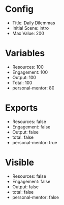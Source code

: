 # Config
 - Title: Daily Dilemmas
 - Initial Scene: intro
 - Max Value: 200

# Variables
 - Resources: 100
 - Engagement: 100
 - Output: 100
 - Total: 100
 - personal-mentor: 80

# Exports
 - Resources: false
 - Engagement: false
 - Output: false
 - total: false
 - personal-mentor: true

# Visible
 - Resources: false
 - Engagement: false
 - Output: false
 - total: false
 - personal-mentor: false

